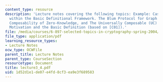```yaml
---
content_type: resource
description: 'Lecture notes covering the following topics: Example: Casting Zero-Knowledge
  within the Basic Definitional Framework. The Blum Protocol for Graph Hamiltonicity.
  Composability of Zero-Knowledge, and The Universally Composable (UC) Security Framework:
  Motivation and the Basic Definition (based on [C01]).'
file: /media/courses/6-897-selected-topics-in-cryptography-spring-2004/1d52d1e1de07e4fd8cf3ea9e3f689583_lecture3_4.pdf
file_type: application/pdf
learning_resource_types:
- Lecture Notes
ocw_type: OCWFile
parent_title: Lecture Notes
parent_type: CourseSection
resourcetype: Document
title: lecture3_4.pdf
uid: 1d52d1e1-de07-e4fd-8cf3-ea9e3f689583
---
```

